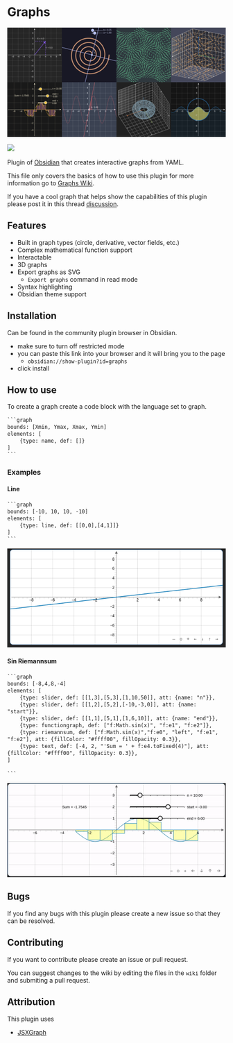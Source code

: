 # Graphs 
![Collage](./images/collage.png)

[![](https://img.shields.io/static/v1?label=Sponsor&message=%E2%9D%A4&logo=GitHub&color=%23fe8e86)](https://github.com/sponsors/DylanHojnoski)

Plugin of [Obsidian](https://obsidian.md/) that creates interactive graphs from YAML.

This file only covers the basics of how to use this plugin for more information go to [Graphs Wiki](https://github.com/DylanHojnoski/obsidian-graphs/wiki).

If you have a cool graph that helps show the capabilities of this plugin please post it in this thread [discussion](https://github.com/DylanHojnoski/obsidian-graphs/discussions/15).

## Features

* Built in graph types (circle, derivative, vector fields, etc.)
* Complex mathematical function support
* Interactable
* 3D graphs
* Export graphs as SVG
	* `Export graphs` command in read mode
* Syntax highlighting
* Obsidian theme support

## Installation

Can be found in the community plugin browser in Obsidian.
* make sure to turn off restricted mode
* you can paste this link into your browser and it will bring you to the page
	* `obsidian://show-plugin?id=graphs`
 *  click install

## How to use 

To create a graph create a code block with the language set to graph.

````
```graph
bounds: [Xmin, Ymax, Xmax, Ymin]
elements: [
	{type: name, def: []}
]
```
````

### Examples

#### Line

````
```graph
bounds: [-10, 10, 10, -10]
elements: [
	{type: line, def: [[0,0],[4,1]]}
]
```
````

![Graph with line](./images/line.png)

#### Sin Riemannsum

````
```graph
bounds: [-8,4,8,-4]
elements: [
	{type: slider, def: [[1,3],[5,3],[1,10,50]], att: {name: "n"}},
	{type: slider, def: [[1,2],[5,2],[-10,-3,0]], att: {name: "start"}},
	{type: slider, def: [[1,1],[5,1],[1,6,10]], att: {name: "end"}},
	{type: functiongraph, def: ["f:Math.sin(x)", "f:e1", "f:e2"]},
	{type: riemannsum, def: ["f:Math.sin(x)","f:e0", "left", "f:e1", "f:e2"], att: {fillColor: "#ffff00", fillOpacity: 0.3}},
	{type: text, def: [-4, 2, "'Sum = ' + f:e4.toFixed(4)"], att: {fillColor: "#ffff00", fillOpacity: 0.3}},
]

```
````

![Sin Riemannsm](./images/sinRiemannsum.gif)

## Bugs

If you find any bugs with this plugin please create a new issue so that they can be resolved.

##  Contributing

If you want to contribute please create an issue or pull request.

You can suggest changes to the wiki by editing the files in the `wiki` folder and submiting a pull request.

## Attribution

This plugin uses 

- [JSXGraph](https://jsxgraph.org/wp/index.html)


